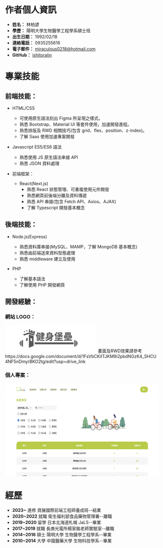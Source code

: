 # 作者個人資訊

- **姓名：** 林柏諺
- **學歷：** 陽明大學生物醫學工程學系碩士班
- **出生日期：** 1992/02/18
- **連絡電話：** 0935255616
- **電子郵件：** miraculous0218@hotmail.com
- **GitHub：** [ishitoralin](https://github.com/ishitoralin)

# 專業技能

## 前端技能：

- HTML/CSS

  - 可使用原生語法刻出 Figma 所呈現之樣式。
  - 熟悉 Bootstrap、Material UI 等套件使用，加速開發進程。
  - 熟悉排版及 RWD 相關技巧(包含 grid、flex、position、z-index)。
  - 了解 Saas 使用加速專案開發

- Javascript ES5/ES6 語法

  - 熟悉使用 JS 原生語法串接 API
  - 熟悉 JSON 資料處理

- 前端框架：
  - React(Next.js)
    - 熟悉 React 狀態管理、可重複使用元件開發
    - 熟悉網頁前後端分離及資料傳遞
    - 熟悉 API 串接(包含 Fetch API、Axios、AJAX)
    - 了解 Typescript 開發基本概念

## 後端技能：

- Node.js(Express)

  - 熟悉資料庫串接(MySQL、MAMP，了解 MongoDB 基本概念)
  - 熟悉由前端送來資料型態處理
  - 熟悉 middleware 建立及使用

- PHP
  - 了解基本語法
  - 了解使用 PHP 開發網頁

## 開發經驗：

### 網站 LOGO：

<img src="fortress-imagine.png" alt="網站LOGO" width="300" height="90">
畫面及RWD效果請參考
https://docs.google.com/document/d/1FsVbCKiITJKM9i2pbdNGzK4_SHCU4NF5nDmyrBKO2tg/edit?usp=drive_link

### 個人專案：

<img src="ubikesystem.png" alt="網站LOGO" width="650" height="303">

# 經歷

- **2023~** 進修 資展國際前端工程師養成班--結業
- **2020~2022** 就職 衛生福利部食品藥物管理署--離職
- **2019~2020** 留學 日本北海道札幌 JaLS--畢業
- **2017~2019** 就職 長庚光電所楊家銘老師實驗室--離職
- **2014~2016** 碩士 陽明大學 生物醫學工程學系--畢業
- **2010~2014** 大學 中國醫藥大學 生物科技學系--畢業
